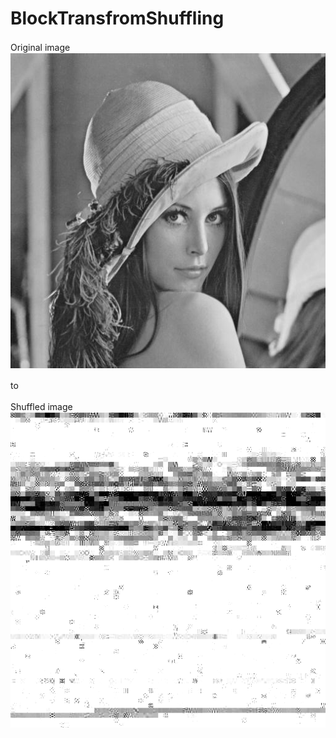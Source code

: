 # BlockTransfromShuffling

Original image　　 
![alt original](https://github.com/kazukiminemura/BlockTransfromShuffling/blob/master/Lenna.jpg)

to　　

Shuffled image　　
![alt shuffled](https://github.com/kazukiminemura/BlockTransfromShuffling/blob/master/Shuffled.jpg)
